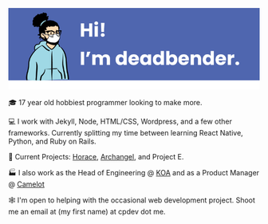 ![banner](banner.png)

🎓 17 year old hobbiest programmer looking to make more.

💻 I work with Jekyll, Node, HTML/CSS, Wordpress, and a few other frameworks. Currently splitting my time between learning React Native, Python, and Ruby on Rails.

📝 Current Projects: [Horace](https://github.com/knights-of-academia/horace), [Archangel](https://github.com/archangeldevs/archangel), and Project E.

🏭 I also work as the Head of Engineering @ [KOA](https://knightsofacademia.org) and as a Product Manager @ [Camelot](https://camelot.fm)

🕸 I'm open to helping with the occasional web development project. Shoot me an email at (my first name) at cpdev dot me.
